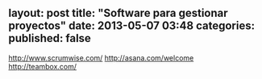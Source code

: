 layout: post
title: "Software para gestionar proyectos"
date: 2013-05-07 03:48
categories: 
published: false
---
http://www.scrumwise.com/
http://asana.com/welcome
http://teambox.com/
